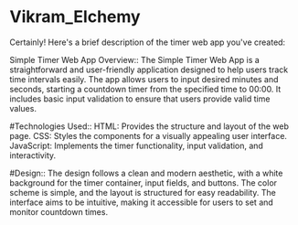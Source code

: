 # Vikram_Elchemy

Certainly! Here's a brief description of the timer web app you've created:

Simple Timer Web App  Overview::
The Simple Timer Web App is a straightforward and user-friendly application designed to help users track time intervals easily. 
The app allows users to input desired minutes and seconds, starting a countdown timer from the specified time to 00:00. 
It includes basic input validation to ensure that users provide valid time values.

#Technologies Used::
HTML: Provides the structure and layout of the web page.
CSS: Styles the components for a visually appealing user interface.
JavaScript: Implements the timer functionality, input validation, and interactivity.

#Design::
The design follows a clean and modern aesthetic, with a white background for the timer container, input fields, and buttons.
The color scheme is simple, and the layout is structured for easy readability. The interface aims to be intuitive, making it accessible for users to set and monitor countdown times.
